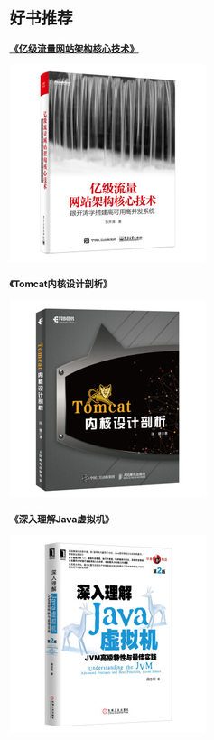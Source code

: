 # 好书推荐
### [《亿级流量网站架构核心技术》](https://share.weiyun.com/eef48f9493ea1a450d8f629eda564185)
![kaitao](images/kaitao.jpg)
### 《Tomcat内核设计剖析》
![tomcat](images/tomcat.jpg)
### 《深入理解Java虚拟机》
![jvm](images/jvm.jpg)